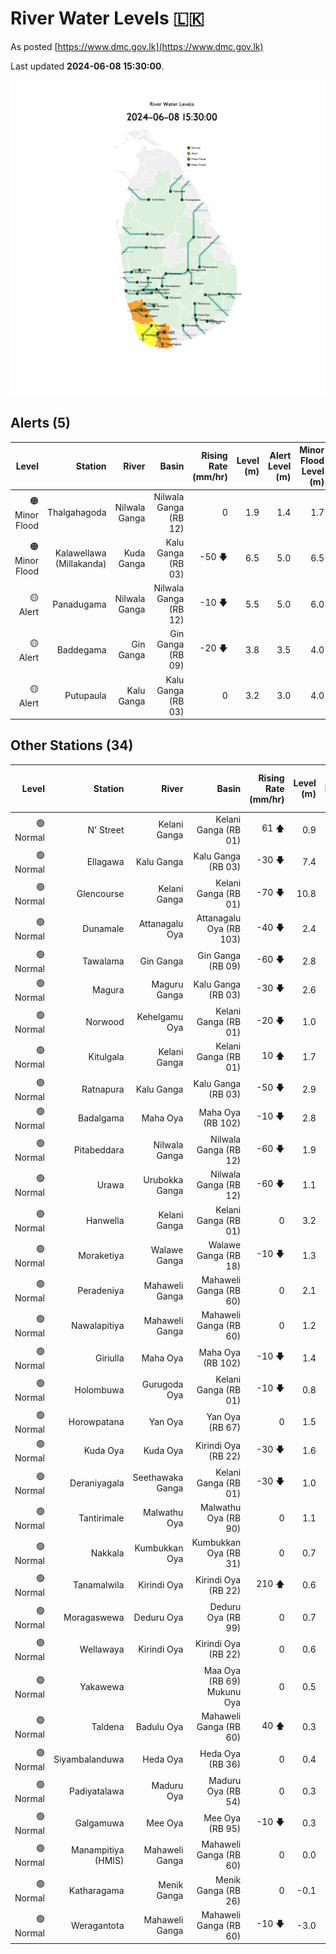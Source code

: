 # River Water Levels :sri_lanka:

As posted [https://www.dmc.gov.lk](https://www.dmc.gov.lk)

Last updated **2024-06-08 15:30:00**.

<div id="river-water-level-map">

![images/river-water-level-map.png](images/river-water-level-map.png)

</div>

## Alerts (5)

| Level | Station | River | Basin | Rising Rate (mm/hr) | Level (m) | Alert Level (m) | Minor Flood Level (m) | Major Flood Level (m) |
| --: | --: | --: | --: | --: | --: | --: | --: | --: |
| 🟠 Minor Flood | Thalgahagoda | Nilwala Ganga | Nilwala Ganga (RB 12) | 0  | 1.9 | 1.4 | 1.7 | 2.8 |
| 🟠 Minor Flood | Kalawellawa (Millakanda) | Kuda Ganga | Kalu Ganga (RB 03) | -50 🡇 | 6.5 | 5.0 | 6.5 | 8.0 |
| 🟡 Alert | Panadugama | Nilwala Ganga | Nilwala Ganga (RB 12) | -10 🡇 | 5.5 | 5.0 | 6.0 | 7.5 |
| 🟡 Alert | Baddegama | Gin Ganga | Gin Ganga (RB 09) | -20 🡇 | 3.8 | 3.5 | 4.0 | 5.0 |
| 🟡 Alert | Putupaula | Kalu Ganga | Kalu Ganga (RB 03) | 0  | 3.2 | 3.0 | 4.0 | 5.0 |

## Other Stations (34)

| Level | Station | River | Basin | Rising Rate (mm/hr) | Level (m) | Alert Level (m) | Minor Flood Level (m) | Major Flood Level (m) |
| --: | --: | --: | --: | --: | --: | --: | --: | --: |
| 🟢 Normal | N' Street | Kelani Ganga | Kelani Ganga (RB 01) | 61 🡅 | 0.9 | 1.2 | 1.5 | 2.1 |
| 🟢 Normal | Ellagawa | Kalu Ganga | Kalu Ganga (RB 03) | -30 🡇 | 7.4 | 10.0 | 10.7 | 12.2 |
| 🟢 Normal | Glencourse | Kelani Ganga | Kelani Ganga (RB 01) | -70 🡇 | 10.8 | 15.0 | 16.5 | 19.0 |
| 🟢 Normal | Dunamale | Attanagalu Oya | Attanagalu Oya (RB 103) | -40 🡇 | 2.4 | 3.3 | 4.4 | 5.5 |
| 🟢 Normal | Tawalama | Gin Ganga | Gin Ganga (RB 09) | -60 🡇 | 2.8 | 4.0 | 6.0 | 7.5 |
| 🟢 Normal | Magura | Maguru Ganga | Kalu Ganga (RB 03) | -30 🡇 | 2.6 | 4.0 | 6.0 | 7.5 |
| 🟢 Normal | Norwood | Kehelgamu Oya | Kelani Ganga (RB 01) | -20 🡇 | 1.0 | 1.5 | 3.0 | 4.5 |
| 🟢 Normal | Kitulgala | Kelani Ganga | Kelani Ganga (RB 01) | 10 🡅 | 1.7 | 3.0 | 4.0 | 6.0 |
| 🟢 Normal | Ratnapura | Kalu Ganga | Kalu Ganga (RB 03) | -50 🡇 | 2.9 | 5.2 | 7.5 | 9.5 |
| 🟢 Normal | Badalgama | Maha Oya | Maha Oya (RB 102) | -10 🡇 | 2.8 | 5.0 | 6.2 | 9.6 |
| 🟢 Normal | Pitabeddara | Nilwala Ganga | Nilwala Ganga (RB 12) | -60 🡇 | 1.9 | 4.0 | 5.0 | 6.5 |
| 🟢 Normal | Urawa | Urubokka Ganga | Nilwala Ganga (RB 12) | -60 🡇 | 1.1 | 2.5 | 4.0 | 6.0 |
| 🟢 Normal | Hanwella | Kelani Ganga | Kelani Ganga (RB 01) | 0  | 3.2 | 7.0 | 8.0 | 10.0 |
| 🟢 Normal | Moraketiya | Walawe Ganga | Walawe Ganga (RB 18) | -10 🡇 | 1.3 | 3.0 | 5.0 | 7.0 |
| 🟢 Normal | Peradeniya | Mahaweli Ganga | Mahaweli Ganga (RB 60) | 0  | 2.1 | 5.0 | 7.0 | 9.0 |
| 🟢 Normal | Nawalapitiya | Mahaweli Ganga | Mahaweli Ganga (RB 60) | 0  | 1.2 | 3.5 | 5.0 | 6.0 |
| 🟢 Normal | Giriulla | Maha Oya | Maha Oya (RB 102) | -10 🡇 | 1.4 | 5.5 | 6.5 | 7.5 |
| 🟢 Normal | Holombuwa | Gurugoda Oya | Kelani Ganga (RB 01) | -10 🡇 | 0.8 | 3.0 | 3.4 | 5.0 |
| 🟢 Normal | Horowpatana | Yan Oya | Yan Oya (RB 67) | 0  | 1.5 | 6.0 | 7.5 | 10.5 |
| 🟢 Normal | Kuda Oya | Kuda Oya | Kirindi Oya (RB 22) | -30 🡇 | 1.6 | 6.9 | 8.4 | 8.8 |
| 🟢 Normal | Deraniyagala | Seethawaka Ganga | Kelani Ganga (RB 01) | -30 🡇 | 1.0 | 4.8 | 5.8 | 6.4 |
| 🟢 Normal | Tantirimale | Malwathu Oya | Malwathu Oya (RB 90) | 0  | 1.1 | 5.0 | 6.8 | 7.8 |
| 🟢 Normal | Nakkala | Kumbukkan Oya | Kumbukkan Oya (RB 31) | 0  | 0.7 | 5.0 | 6.0 | 7.5 |
| 🟢 Normal | Tanamalwila | Kirindi Oya | Kirindi Oya (RB 22) | 210 🡅 | 0.6 | 4.0 | 5.0 | 5.5 |
| 🟢 Normal | Moragaswewa | Deduru Oya | Deduru Oya (RB 99) | 0  | 0.7 | 4.8 | 6.0 | 7.0 |
| 🟢 Normal | Wellawaya | Kirindi Oya | Kirindi Oya (RB 22) | 0  | 0.6 | 4.4 | 5.4 | 5.9 |
| 🟢 Normal | Yakawewa |  | Maa Oya (RB 69) Mukunu Oya | 0  | 0.5 | 4.0 | 5.0 | 6.0 |
| 🟢 Normal | Taldena | Badulu Oya | Mahaweli Ganga (RB 60) | 40 🡅 | 0.3 | 3.0 | 4.0 | 5.0 |
| 🟢 Normal | Siyambalanduwa | Heda Oya | Heda Oya (RB 36) | 0  | 0.4 | 4.5 | 6.0 | 7.0 |
| 🟢 Normal | Padiyatalawa | Maduru Oya | Maduru Oya (RB 54) | 0  | 0.3 | 4.0 | 4.5 | 6.0 |
| 🟢 Normal | Galgamuwa | Mee Oya | Mee Oya (RB 95) | -10 🡇 | 0.3 | 4.8 | 5.9 | 8.0 |
| 🟢 Normal | Manampitiya (HMIS) | Mahaweli Ganga | Mahaweli Ganga (RB 60) | 0  | 0.0 | 3.0 | 4.3 | 6.0 |
| 🟢 Normal | Katharagama | Menik Ganga | Menik Ganga (RB 26) | 0  | -0.1 | 4.0 | 4.6 | 6.5 |
| 🟢 Normal | Weragantota | Mahaweli Ganga | Mahaweli Ganga (RB 60) | -10 🡇 | -3.0 | 5.0 | 6.0 | 8.0 |
